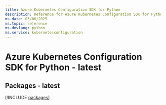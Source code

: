 ```yaml
---
title: Azure Kubernetes Configuration SDK for Python
description: Reference for Azure Kubernetes Configuration SDK for Python
ms.date: 03/06/2025
ms.topic: reference
ms.devlang: python
ms.service: kubernetesconfiguration
---
```

# Azure Kubernetes Configuration SDK for Python - latest
## Packages - latest
[!INCLUDE [packages](kubernetes-configuration-index.md)]